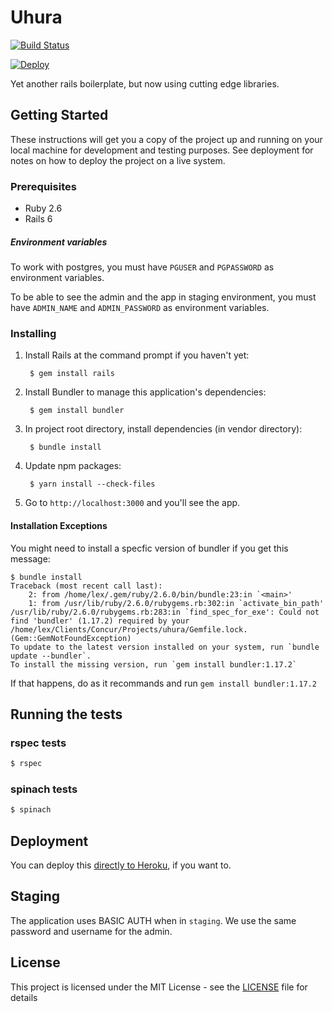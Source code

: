 ﻿# Uhura

[![Build Status](https://semaphoreci.com/api/v1/dailydrip/uhura/branches/master/badge.svg)](https://semaphoreci.com/dailydrip/uhura)


[![Deploy](https://www.herokucdn.com/deploy/button.svg)](https://heroku.com/deploy?template=https://github.com/dailydrip/uhura)


Yet another rails boilerplate, but now using cutting edge libraries.

## Getting Started

These instructions will get you a copy of the project up and running on your local machine for development and testing purposes. See deployment for notes on how to deploy the project on a live system.

### Prerequisites

- Ruby 2.6
- Rails 6

##### Environment variables

To work with postgres, you must have `PGUSER` and `PGPASSWORD` as environment variables.

To be able to see the admin and the app in staging environment, you must have `ADMIN_NAME` and `ADMIN_PASSWORD` as environment variables.

### Installing

1. Install Rails at the command prompt if you haven't yet:

        $ gem install rails

2. Install Bundler to manage this application's dependencies:

        $ gem install bundler

3. In project root directory, install dependencies (in vendor directory):

        $ bundle install

4. Update npm packages:

        $ yarn install --check-files

5. Go to `http://localhost:3000` and you'll see the app.

#### Installation Exceptions

You might need to install a specfic version of bundler if you get this message:

```
$ bundle install
Traceback (most recent call last):
	2: from /home/lex/.gem/ruby/2.6.0/bin/bundle:23:in `<main>'
	1: from /usr/lib/ruby/2.6.0/rubygems.rb:302:in `activate_bin_path'
/usr/lib/ruby/2.6.0/rubygems.rb:283:in `find_spec_for_exe': Could not find 'bundler' (1.17.2) required by your /home/lex/Clients/Concur/Projects/uhura/Gemfile.lock. (Gem::GemNotFoundException)
To update to the latest version installed on your system, run `bundle update --bundler`.
To install the missing version, run `gem install bundler:1.17.2`

```
If that happens, do as it recommands and run `gem install bundler:1.17.2`

## Running the tests

### rspec tests

```sh
$ rspec
```

### spinach tests

```sh
$ spinach
```

## Deployment

You can deploy this [directly to Heroku](https://heroku.com/deploy?template=https://github.com/dailydrip/uhura), if you want to.

## Staging

The application uses BASIC AUTH when in `staging`. We use the same password and username for the admin.

## License

This project is licensed under the MIT License - see the [LICENSE](LICENSE) file for details
